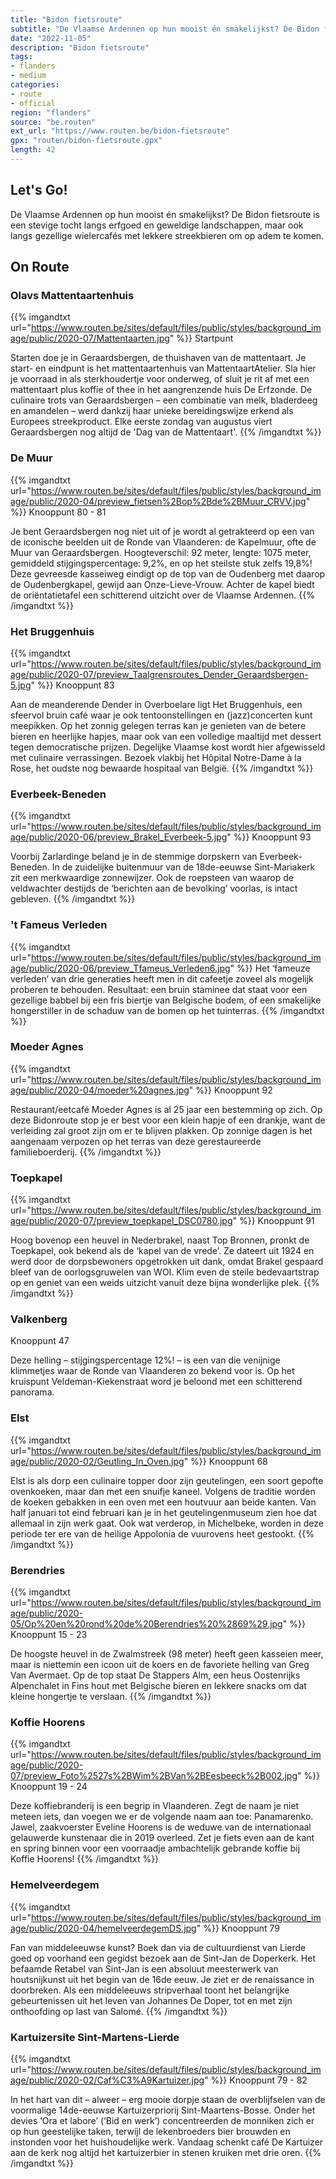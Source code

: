```yaml
---
title: "Bidon fietsroute"
subtitle: "De Vlaamse Ardennen op hun mooist én smakelijkst? De Bidon fietsroute is een stevige tocht langs erfgoed en geweldige landschappen, maar ook langs gezellige wielercafés met lekkere streekbieren om op adem te komen"
date: "2022-11-05"
description: "Bidon fietsroute"
tags:
- flanders
- medium
categories:
- route
- official
region: "flanders"
source: "be.routen"
ext_url: "https://www.routen.be/bidon-fietsroute"
gpx: "routen/bidon-fietsroute.gpx"
length: 42
---
```


## Let's Go!

De Vlaamse Ardennen op hun mooist én smakelijkst? De Bidon fietsroute is een stevige tocht langs erfgoed en geweldige landschappen, maar ook langs gezellige wielercafés met lekkere streekbieren om op adem te komen.

## On Route

### Olavs Mattentaartenhuis

{{% imgandtxt url="https://www.routen.be/sites/default/files/public/styles/background_image/public/2020-07/Mattentaarten.jpg" %}}
Startpunt

Starten doe je in Geraardsbergen, de thuishaven van de mattentaart. Je start- en eindpunt is het mattentaartenhuis van MattentaartAtelier. Sla hier je voorraad in als sterkhoudertje voor onderweg, of sluit je rit af met een mattentaart plus koffie of thee in het aangrenzende huis De Erfzonde. De culinaire trots van Geraardsbergen – een combinatie van melk, bladerdeeg en amandelen – werd dankzij haar unieke bereidingswijze erkend als Europees streekproduct. Elke eerste zondag van augustus viert Geraardsbergen nog altijd de 'Dag van de Mattentaart'.
{{% /imgandtxt %}}

### De Muur

{{% imgandtxt url="https://www.routen.be/sites/default/files/public/styles/background_image/public/2020-04/preview_fietsen%2Bop%2Bde%2BMuur_CRVV.jpg" %}}
Knooppunt 80 - 81

Je bent Geraardsbergen nog niet uit of je wordt al getrakteerd op een van de iconische beelden uit de Ronde van Vlaanderen: de Kapelmuur, ofte de Muur van Geraardsbergen. Hoogteverschil: 92 meter, lengte: 1075 meter, gemiddeld stijgingspercentage: 9,2%, en op het steilste stuk zelfs 19,8%! Deze gevreesde kasseiweg eindigt op de top van de Oudenberg met daarop de Oudenbergkapel, gewijd aan Onze-Lieve-Vrouw. Achter de kapel biedt de oriëntatietafel een schitterend uitzicht over de Vlaamse Ardennen.
{{% /imgandtxt %}}

### Het Bruggenhuis

{{% imgandtxt url="https://www.routen.be/sites/default/files/public/styles/background_image/public/2020-07/preview_Taalgrensroutes_Dender_Geraardsbergen-5.jpg" %}}
Knooppunt 83

Aan de meanderende Dender in Overboelare ligt Het Bruggenhuis, een sfeervol bruin café waar je ook tentoonstellingen en (jazz)concerten kunt meepikken. Op het zonnig gelegen terras kan je genieten van de betere bieren en heerlijke hapjes, maar ook van een volledige maaltijd met dessert tegen democratische prijzen. Degelijke Vlaamse kost wordt hier afgewisseld met culinaire verrassingen. Bezoek vlakbij het Hôpital Notre-Dame à la Rose, het oudste nog bewaarde hospitaal van België.
{{% /imgandtxt %}}

### Everbeek-Beneden

{{% imgandtxt url="https://www.routen.be/sites/default/files/public/styles/background_image/public/2020-06/preview_Brakel_Everbeek-5.jpg" %}}
Knooppunt 93

Voorbij Zarlardinge beland je in de stemmige dorpskern van Everbeek-Beneden. In de zuidelijke buitenmuur van de 18de-eeuwse Sint-Mariakerk zit een merkwaardige zonnewijzer. Ook de roepsteen van waarop de veldwachter destijds de ‘berichten aan de bevolking’ voorlas, is intact gebleven.
{{% /imgandtxt %}}

### 't Fameus Verleden

{{% imgandtxt url="https://www.routen.be/sites/default/files/public/styles/background_image/public/2020-06/preview_Tfameus_Verleden6.jpg" %}}
Het ‘fameuze verleden’ van drie generaties heeft men in dit cafeetje zoveel als mogelijk proberen te behouden. Resultaat: een bruin staminee dat staat voor een gezellige babbel bij een fris biertje van Belgische bodem, of een smakelijke hongerstiller in de schaduw van de bomen op het tuinterras.
{{% /imgandtxt %}}

### Moeder Agnes

{{% imgandtxt url="https://www.routen.be/sites/default/files/public/styles/background_image/public/2020-04/moeder%20agnes.jpg" %}}
Knooppunt 92

Restaurant/eetcafé Moeder Agnes is al 25 jaar een bestemming op zich. Op deze Bidonroute stop je er best voor een klein hapje of een drankje, want de verleiding zal groot zijn om er te blijven plakken. Op zonnige dagen is het aangenaam verpozen op het terras van deze gerestaureerde familieboerderij.
{{% /imgandtxt %}}

### Toepkapel

{{% imgandtxt url="https://www.routen.be/sites/default/files/public/styles/background_image/public/2020-07/preview_toepkapel_DSC0780.jpg" %}}
Knooppunt 91

Hoog bovenop een heuvel in Nederbrakel, naast Top Bronnen, pronkt de Toepkapel, ook bekend als de ‘kapel van de vrede’. Ze dateert uit 1924 en werd door de dorpsbewoners opgetrokken uit dank, omdat Brakel gespaard bleef van de oorlogsgruwelen van WOI. Klim even de steile bedevaartstrap op en geniet van een weids uitzicht vanuit deze bijna wonderlijke plek.
{{% /imgandtxt %}}

### Valkenberg

Knooppunt 47

Deze helling – stijgingspercentage 12%! – is een van die venijnige klimmetjes waar de Ronde van Vlaanderen zo bekend voor is. Op het kruispunt Veldeman-Kiekenstraat word je beloond met een schitterend panorama.

### Elst

{{% imgandtxt url="https://www.routen.be/sites/default/files/public/styles/background_image/public/2020-02/Geutling_In_Oven.jpg" %}}
Knooppunt 68

Elst is als dorp een culinaire topper door zijn geutelingen, een soort gepofte ovenkoeken, maar dan met een snuifje kaneel. Volgens de traditie worden de koeken gebakken in een oven met een houtvuur aan beide kanten. Van half januari tot eind februari kan je in het geutelingenmuseum zien hoe dat allemaal in zijn werk gaat. Ook wat verderop, in Michelbeke, worden in deze periode ter ere van de heilige Appolonia de vuurovens heet gestookt.
{{% /imgandtxt %}}

### Berendries

{{% imgandtxt url="https://www.routen.be/sites/default/files/public/styles/background_image/public/2020-05/Op%20en%20rond%20de%20Berendries%20%2869%29.jpg" %}}
Knooppunt 15 - 23

De hoogste heuvel in de Zwalmstreek (98 meter) heeft geen kasseien meer, maar is niettemin een icoon uit de koers en de favoriete helling van Greg Van Avermaet. Op de top staat De Stappers Alm, een heus Oostenrijks Alpenchalet in Fins hout met Belgische bieren en lekkere snacks om dat kleine hongertje te verslaan.
{{% /imgandtxt %}}

### Koffie Hoorens

{{% imgandtxt url="https://www.routen.be/sites/default/files/public/styles/background_image/public/2020-07/preview_Foto%2527s%2BWim%2BVan%2BEesbeeck%2B002.jpg" %}}
Knooppunt 19 - 24

Deze koffiebranderij is een begrip in Vlaanderen. Zegt de naam je niet meteen iets, dan voegen we er de volgende naam aan toe: Panamarenko. Jawel, zaakvoerster Eveline Hoorens is de weduwe van de internationaal gelauwerde kunstenaar die in 2019 overleed. Zet je fiets even aan de kant en spring binnen voor een voorraadje ambachtelijk gebrande koffie bij Koffie Hoorens!
{{% /imgandtxt %}}

### Hemelveerdegem

{{% imgandtxt url="https://www.routen.be/sites/default/files/public/styles/background_image/public/2020-04/hemelveerdegemDS.jpg" %}}
Knooppunt 79

Fan van middeleeuwse kunst? Boek dan via de cultuurdienst van Lierde goed op voorhand een gegidst bezoek aan de Sint-Jan de Doperkerk. Het befaamde Retabel van Sint-Jan is een absoluut meesterwerk van houtsnijkunst uit het begin van de 16de eeuw. Je ziet er de renaissance in doorbreken. Als een middeleeuws stripverhaal toont het belangrijke gebeurtenissen uit het leven van Johannes De Doper, tot en met zijn onthoofding op last van Salomé.
{{% /imgandtxt %}}

### Kartuizersite Sint-Martens-Lierde

{{% imgandtxt url="https://www.routen.be/sites/default/files/public/styles/background_image/public/2020-02/Caf%C3%A9Kartuizer.jpg" %}}
Knooppunt 79 - 82

In het hart van dit – alweer – erg mooie dorpje staan de overblijfselen van de voormalige 14de-eeuwse Kartuizerpriorij Sint-Maartens-Bosse. Onder het devies ‘Ora et labore’ (‘Bid en werk’) concentreerden de monniken zich er op hun geestelijke taken, terwijl de lekenbroeders bier brouwden en instonden voor het huishoudelijke werk. Vandaag schenkt café De Kartuizer aan de kerk nog altijd het kartuizerbier in stenen kruiken met drie oren.
{{% /imgandtxt %}}


